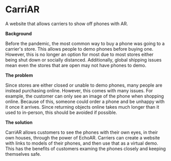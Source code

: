 # CarriAR

A website that allows carriers to show off phones with AR.

**Background**

Before the pandemic, the most common way to buy a phone was going to a carrier's store. This allows people to demo phones before buying one. However, this is no longer an option for most due to most stores either being shut down or socially distanced. Additionally, global shipping issues mean even the stores that are open may not have phones to demo.

**The problem**

Since stores are either closed or unable to demo phones, many people are instead purchasing online. However, this comes with many issues. For example, the customer can only see an image of the phone when shopping online. Because of this, someone could order a phone and be unhappy with it once it arrives. Since returning objects online takes much longer than it used to in-person, this should be avoided if possible.

**The solution**

CarriAR allows customers to see the phones with their own eyes, in their own houses, through the power of EchoAR. Carriers can create a website with links to models of their phones, and then use that as a virtual demo. This has the benefits of customers examing the phones closely and keeping themselves safe.
